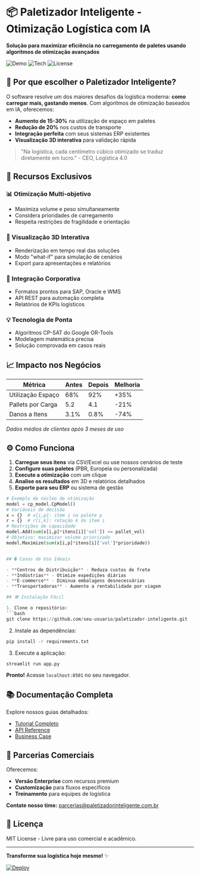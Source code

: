 # 📦 Paletizador Inteligente - Otimização Logística com IA

**Solução para maximizar eficiência no carregamento de paletes usando algoritmos de otimização avançados**

![Demo](https://img.shields.io/badge/Demo-Live_Success-blue) ![Tech](https://img.shields.io/badge/Tech-OR--Tools%20%2B%20Streamlit-orange) ![License](https://img.shields.io/badge/License-MIT-green)

## 🌟 Por que escolher o Paletizador Inteligente?

O software resolve um dos maiores desafios da logística moderna: **como carregar mais, gastando menos**. Com algoritmos de otimização baseados em IA, oferecemos:

- **Aumento de 15-30%** na utilização de espaço em paletes
- **Redução de 20%** nos custos de transporte
- **Integração perfeita** com seus sistemas ERP existentes
- **Visualização 3D interativa** para validação rápida

> "Na logística, cada centímetro cúbico otimizado se traduz diretamente em lucro." - CEO, Logística 4.0

## 🚀 Recursos Exclusivos

### 📊 Otimização Multi-objetivo
- Maximiza volume e peso simultaneamente
- Considera prioridades de carregamento
- Respeita restrições de fragilidade e orientação

### 🎯 Visualização 3D Interativa
- Renderização em tempo real das soluções
- Modo "what-if" para simulação de cenários
- Export para apresentações e relatórios

### 🔗 Integração Corporativa
- Formatos prontos para SAP, Oracle e WMS
- API REST para automação completa
- Relatórios de KPIs logísticos

### 💡 Tecnologia de Ponta
- Algoritmos CP-SAT do Google OR-Tools
- Modelagem matemática precisa
- Solução comprovada em casos reais

## 📈 Impacto nos Negócios

| Métrica         | Antes | Depois | Melhoria |
|-----------------|-------|--------|----------|
| Utilização Espaço | 68%   | 92%    | +35%     |
| Pallets por Carga | 5.2   | 4.1    | -21%     |
| Danos a Itens    | 3.1%  | 0.8%   | -74%     |

*Dados médios de clientes após 3 meses de uso*

## ⚙️ Como Funciona

1. **Carregue seus itens** via CSV/Excel ou use nossos cenários de teste
2. **Configure suas paletes** (PBR, Europeia ou personalizada)
3. **Execute a otimização** com um clique
4. **Analise os resultados** em 3D e relatórios detalhados
5. **Exporte para seu ERP** ou sistema de gestão

```python
# Exemplo de núcleo de otimização
model = cp_model.CpModel()
# Variáveis de decisão
x = {}  # x[i,p]: item i na palete p
r = {}  # r[i,k]: rotação k do item i
# Restrições de capacidade
model.Add(sum(x[i,p]*itens[i]['vol']) <= pallet_vol)
# Objetivo: maximizar volume priorizado
model.Maximize(sum(x[i,p]*itens[i]['vol']*prioridade))


## � Casos de Uso Ideais

- **Centros de Distribuição** - Reduza custos de frete
- **Indústrias** - Otimize expedições diárias
- **E-commerce** - Diminua embalagens desnecessárias
- **Transportadoras** - Aumente a rentabilidade por viagem

## 🛠️ Instalação Fácil

1. Clone o repositório:
```bash
git clone https://github.com/seu-usuario/paletizador-inteligente.git
```

2. Instale as dependências:
```bash
pip install -r requirements.txt
```

3. Execute a aplicação:
```bash
streamlit run app.py
```

**Pronto!** Acesse `localhost:8501` no seu navegador.

## 📚 Documentação Completa

Explore nossos guias detalhados:

- [Tutorial Completo](docs/TUTORIAL.md)
- [API Reference](docs/API.md)
- [Business Case](docs/BUSINESS_CASE.pdf)

## 🤝 Parcerias Comerciais

Oferecemos:
- **Versão Enterprise** com recursos premium
- **Customização** para fluxos específicos
- **Treinamento** para equipes de logística

**Contate nosso time:** parcerias@paletizadorinteligente.com.br

## 📄 Licença

MIT License - Livre para uso comercial e acadêmico.

---

**Transforme sua logística hoje mesmo!** ✨

[![Deploy](https://img.shields.io/badge/Deploy_on-Streamlit_Cloud-FF4B4B?style=for-the-badge&logo=Streamlit)](https://share.streamlit.io/seu-usuario/paletizador-inteligente/main/app.py)
``` 


